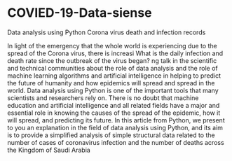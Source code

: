 # COVIED-19-Data-siense
Data analysis using Python Corona virus death and infection records

In light of the emergency that the whole world is experiencing due to the spread of the Corona virus, there is increasi What is the daily infection and death rate since the outbreak of the virus began? ng talk in the scientific and technical communities about the role of data analysis and the role of machine learning algorithms and artificial intelligence in helping to predict the future of humanity and how epidemics will spread and spread in the world. Data analysis using Python is one of the important tools that many scientists and researchers rely on. There is no doubt that machine education and artificial intelligence and all related fields have a major and essential role in knowing the causes of the spread of the epidemic, how it will spread, and predicting its future. In this article from Python, we present to you an explanation in the field of data analysis using Python, and its aim is to provide a simplified analysis of simple structural data related to the number of cases of coronavirus infection and the number of deaths across the Kingdom of Saudi Arabia
